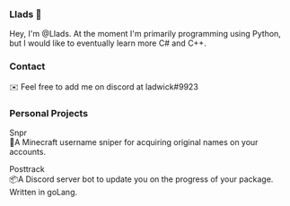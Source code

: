 ### Llads 🐉
Hey, I'm @Llads. At the moment I'm primarily programming using Python, but I would like to eventually learn more C# and C++.

### Contact
✉️ Feel free to add me on discord at ladwick#9923

### Personal Projects

Snpr  
🎁A Minecraft username sniper for acquiring original names on your accounts.

Posttrack  
📦A Discord server bot to update you on the progress of your package. Written in goLang.
